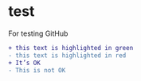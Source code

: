 # test
For testing GitHub

```diff
+ this text is highlighted in green
- this text is highlighted in red
+ It’s OK
- This is not OK
```
